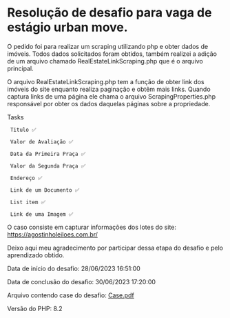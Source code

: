 # Resolução de desafio para vaga de estágio urban move.

O pedido foi para realizar um scraping utilizando php e obter dados de imóveis. Todos dados solicitados foram obtidos, também realizei a adição de um arquivo chamado RealEstateLinkScraping.php que é o arquivo principal. 

O arquivo RealEstateLinkScraping.php tem a função de obter link dos imóveis do site enquanto realiza paginação e obtêm mais links. Quando captura links de uma página ele chama o arquivo ScrapingProperties.php responsável por obter os dados daquelas páginas sobre a propriedade. 

Tasks
     

     Titulo ✅
     
     Valor de Avaliação ✅
     
     Data da Primeira Praça ✅
     
     Valor da Segunda Praça ✅
     
     Endereço ✅
     
     Link de um Documento ✅
     
     List item ✅
     
     Link de uma Imagem ✅

O caso consiste em capturar informações dos lotes do site: https://agostinholeiloes.com.br/

Deixo aqui meu agradecimento por participar dessa etapa do desafio e pelo aprendizado obtido.

Data de início do desafio: 28/06/2023 16:51:00 

Data de conclusão do desafio: 30/06/2023 17:20:00 

Arquivo contendo case do desafio: [Case.pdf](https://github.com/luiz-gabriel/desafios/files/11920970/Case.pdf)

Versão do PHP: 8.2
